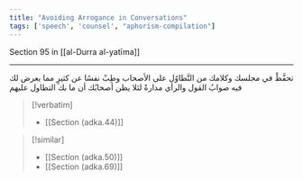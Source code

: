 ```yaml
---
title: "Avoiding Arrogance in Conversations"
tags: ['speech', 'counsel', "aphorism-compilation"]
---
```


 Section 95 in [[al-Durra al-yatīma]]

---
تحفَّظْ في مجلسك وكلامك من التَّطاوُل على الأصحاب وطِبْ نفسًا عن كثيرٍ مما يعرض لك فيه صوابُ القول والرأي مدارةً لئلا يظن أصحابُك أن ما بك التطاول عليهم

> [!verbatim]
> - [[Section (adka.44)]]

> [!similar]
> - [[Section (adka.50)]]
> - [[Section (adka.69)]]
